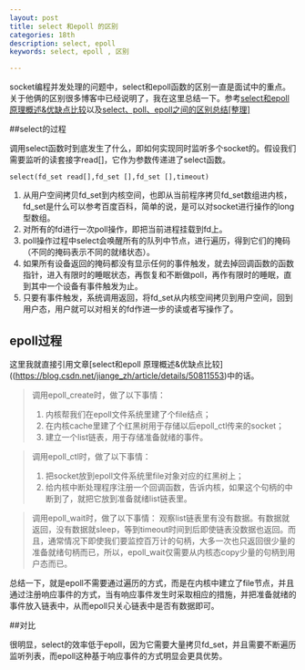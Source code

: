 ```yaml
---
layout: post
title: select 和epoll 的区别
categories: 18th
description: select, epoll
keywords: select, epoll , 区别

---
```


socket编程并发处理的问题中，select和epoll函数的区别一直是面试中的重点。关于他俩的区别很多博客中已经说明了，我在这里总结一下。参考[select和epoll 原理概述&优缺点比较](https://blog.csdn.net/jiange_zh/article/details/50811553)以及[select、poll、epoll之间的区别总结[整理]](https://blog.csdn.net/qq546770908/article/details/53082870)

##select的过程

调用select函数时到底发生了什么，即如何实现同时监听多个socket的。假设我们需要监听的读套接字read[]，它作为参数传递进了select函数。

    select(fd_set read[],fd_set [],fd_set [],timeout)

1. 从用户空间拷贝fd_set到内核空间，也即从当前程序拷贝fd_set数组进内核，fd_set是什么可以参考百度百科，简单的说，是可以对socket进行操作的long型数组。
2. 对所有的fd进行一次poll操作，即把当前进程挂载到fd上。
3. poll操作过程中select会唤醒所有的队列中节点，进行遍历，得到它们的掩码（不同的掩码表示不同的就绪状态）。
4. 如果所有设备返回的掩码都没有显示任何的事件触发，就去掉回调函数的函数指针，进入有限时的睡眠状态，再恢复和不断做poll，再作有限时的睡眠，直到其中一个设备有事件触发为止。
5. 只要有事件触发，系统调用返回，将fd_set从内核空间拷贝到用户空间，回到用户态，用户就可以对相关的fd作进一步的读或者写操作了。

## epoll过程

这里我就直接引用文章[select和epoll 原理概述&优缺点比较]((https://blog.csdn.net/jiange_zh/article/details/50811553)中的话。

>调用epoll_create时，做了以下事情：
>1. 内核帮我们在epoll文件系统里建了个file结点；
> 2. 在内核cache里建了个红黑树用于存储以后epoll_ctl传来的socket；
> 3. 建立一个list链表，用于存储准备就绪的事件。

>调用epoll_ctl时，做了以下事情：
>1. 把socket放到epoll文件系统里file对象对应的红黑树上；
>2. 给内核中断处理程序注册一个回调函数，告诉内核，如果这个句柄的中断到了，就把它放到准备就绪list链表里。

>调用epoll_wait时，做了以下事情：
观察list链表里有没有数据。有数据就返回，没有数据就sleep，等到timeout时间到后即使链表没数据也返回。而且，通常情况下即使我们要监控百万计的句柄，大多一次也只返回很少量的准备就绪句柄而已，所以，epoll_wait仅需要从内核态copy少量的句柄到用户态而已。

总结一下，就是epoll不需要通过遍历的方式，而是在内核中建立了file节点，并且通过注册响应事件的方式，当有响应事件发生时采取相应的措施，并把准备就绪的事件放入链表中，从而epoll只关心链表中是否有数据即可。

##对比

很明显，select的效率低于epoll，因为它需要大量拷贝fd_set，并且需要不断遍历监听列表，而epoll这种基于响应事件的方式明显会更具优势。